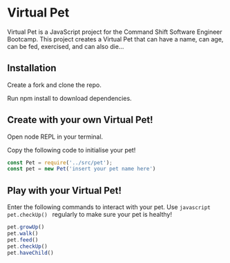 
# Virtual Pet

Virtual Pet is a JavaScript project for the Command Shift Software Engineer Bootcamp. 
This project creates a Virtual Pet that can have a name, can age, can be fed, exercised, and can also die... 

## Installation

Create a fork and clone the repo.

Run npm install to download dependencies. 

## Create with your own Virtual Pet!

Open node REPL in your terminal. 

Copy the following code to initialise your pet!

```javascript
const Pet = require('../src/pet');
const pet = new Pet('insert your pet name here')
```

## Play with your Virtual Pet! 

Enter the following commands to interact with your pet. Use ```javascript pet.checkUp() ``` regularly to make sure your pet is healthy! 

```javascript
pet.growUp()
pet.walk()
pet.feed()
pet.checkUp()
pet.haveChild()
```

